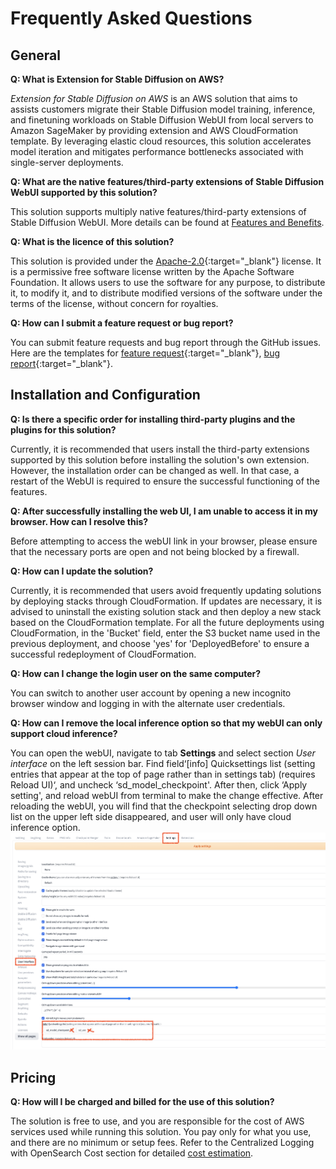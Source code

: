 # Frequently Asked Questions

## General

**Q: What is Extension for Stable Diffusion on AWS?**

*Extension for Stable Diffusion on AWS* is an AWS solution that aims to assists customers migrate their Stable Diffusion model training, inference, and finetuning workloads on Stable Diffusion WebUI from local servers to Amazon SageMaker by providing extension and AWS CloudFormation template. By leveraging elastic cloud resources, this solution accelerates model iteration and mitigates performance bottlenecks associated with single-server deployments. 


**Q: What are the native features/third-party extensions of Stable Diffusion WebUI supported by this solution?**

This solution supports multiply native features/third-party extensions of Stable Diffusion WebUI. More details can be found at [Features and Benefits](./solution-overview/features-and-benefits.md).

**Q: What is the licence of this solution?**

This solution is provided under the [Apache-2.0](https://www.apache.org/licenses/LICENSE-2.0){:target="_blank"} license. It is a permissive free software license written by the Apache Software Foundation. It allows users to use the software for any purpose, to distribute it, to modify it, and to distribute modified versions of the software under the terms of the license, without concern for royalties.


**Q: How can I submit a feature request or bug report?**

You can submit feature requests and bug report through the GitHub issues. Here are the templates for [feature request](https://github.com/awslabs/stable-diffusion-aws-extension/issues/new?assignees=&labels=feature-request%2Cneeds-triage&projects=&template=feature_request.yml&title=%28module+name%29%3A+%28short+issue+description%29){:target="_blank"}, [bug report](https://github.com/awslabs/stable-diffusion-aws-extension/issues/new?assignees=&labels=bug%2Cneeds-triage&projects=&template=bug_report.yml&title=%28module+name%29%3A+%28short+issue+description%29){:target="_blank"}.


## Installation and Configuration

**Q: Is there a specific order for installing third-party plugins and the plugins for this solution?**

Currently, it is recommended that users install the third-party extensions supported by this solution before installing the solution's own extension. However, the installation order can be changed as well. In that case, a restart of the WebUI is required to ensure the successful functioning of the features.

**Q: After successfully installing the web UI, I am unable to access it in my browser. How can I resolve this?**

Before attempting to access the webUI link in your browser, please ensure that the necessary ports are open and not being blocked by a firewall.

**Q: How can I update the solution?**

Currently, it is recommended that users avoid frequently updating solutions by deploying stacks through CloudFormation. If updates are necessary, it is advised to uninstall the existing solution stack and then deploy a new stack based on the CloudFormation template. For all the future deployments using CloudFormation, in the 'Bucket' field, enter the S3 bucket name used in the previous deployment, and choose 'yes' for 'DeployedBefore' to ensure a successful redeployment of CloudFormation.

**Q: How can I change the login user on the same computer?**

You can switch to another user account by opening a new incognito browser window and logging in with the alternate user credentials.

**Q: How can I remove the local inference option so that my webUI can only support cloud inference?**

You can open the webUI, navigate to tab **Settings** and select section *User interface* on the left session bar. Find field‘[info] Quicksettings list (setting entries that appear at the top of page rather than in settings tab) (requires Reload UI)‘, and uncheck ‘sd_model_checkpoint'. After then, click ‘Apply setting', and reload webUI from terminal to make the change effective. After reloading the webUI, you will find that the checkpoint selecting drop down list on the upper left side disappeared, and user will only have cloud inference option.
![generate-lock-step](images/generate-lock-step.png)

## Pricing

**Q: How will I be charged and billed for the use of this solution?**

The solution is free to use, and you are responsible for the cost of AWS services used while running this solution. You pay only for what you use, and there are no minimum or setup fees. Refer to the Centralized Logging with OpenSearch Cost section for detailed [cost estimation](./cost.md).

